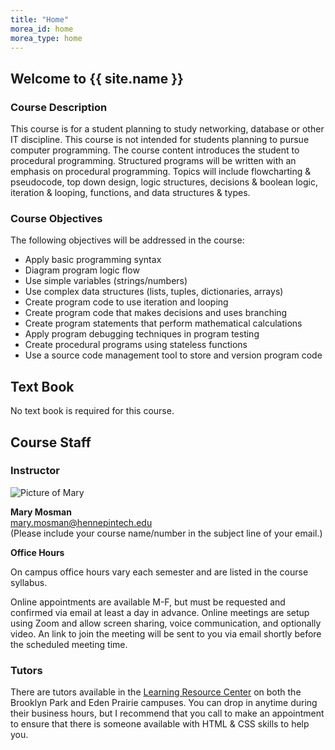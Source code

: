 ```yaml
---
title: "Home"
morea_id: home
morea_type: home
---
```


## Welcome to {{ site.name }}

### Course Description
This course is for a student planning to study networking, database or other IT discipline. This course is not intended for students planning to pursue computer programming. The course content introduces the student to procedural programming. Structured programs will be written with an emphasis on procedural programming. Topics will include flowcharting & pseudocode, top down design, logic structures, decisions & boolean logic, iteration & looping, functions, and data structures & types.

### Course Objectives
The following objectives will be addressed in the course:

- Apply basic programming syntax
- Diagram program logic flow
- Use simple variables (strings/numbers)
- Use complex data structures (lists, tuples, dictionaries, arrays)
- Create program code to use iteration and looping
- Create program code that makes decisions and uses branching
- Create program statements that perform mathematical calculations
- Apply program debugging techniques in program testing
- Create procedural programs using stateless functions
- Use a source code management tool to store and version program code

## Text Book
No text book is required for this course.


## Course Staff

### Instructor
<div class="row" >
<div class="col-xs-4 col-md-2">
  <img src="https://avatars3.githubusercontent.com/u/5143491" class="img-responsive" alt="Picture of Mary">
</div>
<div class="col-xs-8 col-md-10">
  <p><b>Mary Mosman</b> <br>
  <a href="mailto:mary.mosman@hennepintech.edu">mary.mosman@hennepintech.edu</a><br>  
  (Please include your course name/number in the subject line of your email.)
  </p>
  <b>Office Hours</b>
  <p>On campus office hours vary each semester and are listed in the course syllabus.</p>
  <p>Online appointments are available M-F, but must be requested and confirmed via email at least a day in advance.  Online meetings are setup using Zoom and allow screen sharing, voice communication, and optionally video.  An link to join the meeting will be sent to you via email shortly before the scheduled meeting time.</p>
</div>
</div>



### Tutors
There are tutors available in the [Learning Resource Center](https://www.hennepintech.edu/current/pages/259) on both the Brooklyn Park and Eden Prairie campuses.  You can drop in anytime during their business hours, but I recommend that you call to make an appointment to ensure that there is someone available with HTML & CSS skills to help you.
